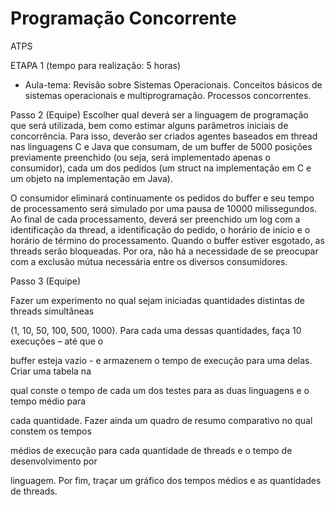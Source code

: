 Programação Concorrente
======================

ATPS

ETAPA 1 (tempo para realização: 5 horas)
 * Aula-tema: Revisão sobre Sistemas Operacionais. Conceitos básicos de sistemas operacionais e multiprogramação. Processos concorrentes.

Passo 2 (Equipe)
Escolher qual deverá ser a linguagem de programação que será utilizada, bem como estimar alguns parâmetros iniciais de concorrência. 
Para isso, deverão ser criados agentes baseados em thread nas linguagens C e Java que consumam, de um buffer de 5000 posições previamente preenchido (ou seja, será implementado apenas o consumidor), cada um dos 
pedidos (um struct na implementação em C e um objeto na implementação em Java). 


O consumidor eliminará continuamente os pedidos do buffer e seu tempo de processamento será simulado por uma pausa de 10000 milissegundos. Ao final de cada processamento, 
deverá ser preenchido um log com a identificação da thread, a identificação do pedido, o 
horário de início e o horário de término do processamento. Quando o buffer estiver esgotado, 
as threads serão bloqueadas. Por ora, não há a necessidade de se preocupar com a exclusão 
mútua necessária entre os diversos consumidores.

Passo 3 (Equipe)

Fazer um experimento no qual sejam iniciadas quantidades distintas de threads simultâneas 

(1, 10, 50, 100, 500, 1000). Para cada uma dessas quantidades, faça 10 execuções – até que o 

buffer esteja vazio - e armazenem o tempo de execução para uma delas. Criar uma tabela na 

qual conste o tempo de cada um dos testes para as duas linguagens e o tempo médio para 

cada quantidade. Fazer ainda um quadro de resumo comparativo no qual constem os tempos 

médios de execução para cada quantidade de threads e o tempo de desenvolvimento por 

linguagem. Por fim, traçar um gráfico dos tempos médios e as quantidades de threads.